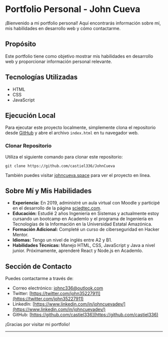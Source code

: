 # Portfolio Personal - John Cueva

¡Bienvenido a mi portfolio personal! Aquí encontrarás información sobre mí, mis habilidades en desarrollo web y cómo contactarme.

## Propósito

Este portfolio tiene como objetivo mostrar mis habilidades en desarrollo web y proporcionar información personal relevante.

## Tecnologías Utilizadas

- HTML
- CSS
- JavaScript

## Ejecución Local

Para ejecutar este proyecto localmente, simplemente clona el repositorio desde [GitHub](https://github.com/castiel336/JohnCueva) y abre el archivo `index.html` en tu navegador web.
### Clonar Repositorio

Utiliza el siguiente comando para clonar este repositorio:

```
git clone https://github.com/castiel336/JohnCueva
```

También puedes visitar [johncueva.space](https://johncueva.space) para ver el proyecto en línea.

## Sobre Mí y Mis Habilidades

- **Experiencia:** En 2019, administré un aula virtual con Moodle y participé en el desarrollo de la página [sciedtec.com](https://sciedtec.com).
- **Educación:** Estudié 2 años Ingeniería en Sistemas y actualmente estoy cursando un bootcamp en Academlo y el programa de Ingeniería en Tecnologías de la Información en la Universidad Estatal Amazónica.
- **Formación Adicional:** Completé un curso de ciberseguridad en Hacker Mentor.
- **Idiomas:** Tengo un nivel de inglés entre A2 y B1.
- **Habilidades Técnicas:** Manejo HTML, CSS, JavaScript y Java a nivel junior. Próximamente, aprenderé React y Node.js en Academlo.

## Sección de Contacto

Puedes contactarme a través de:

- Correo electrónico: johnc336@outlook.com
- Twitter: [https://twitter.com/john35227911](https://twitter.com/john35227911)
- LinkedIn: [https://www.linkedin.com/in/johncuevadev/](https://www.linkedin.com/in/johncuevadev/)
- GitHub: [https://github.com/castiel336](https://github.com/castiel336)

¡Gracias por visitar mi portfolio!

---


